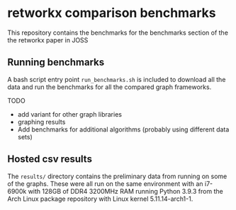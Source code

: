 # retworkx comparison benchmarks

This repository contains the benchmarks for the benchmarks section of the
the retworkx paper in JOSS

## Running benchmarks

A bash script entry point `run_benchmarks.sh` is included to download all the
data and run the benchmarks for all the compared graph frameworks.

TODO

- add variant for other graph libraries
- graphing results
- Add benchmarks for additional algorithms (probably using different data sets)

## Hosted csv results

The `results/` directory contains the preliminary data from running on some
of the graphs. These were all run on the same environment with an i7-6900k with
128GB of DDR4 3200MHz RAM running Python 3.9.3 from the Arch Linux package
repository with Linux kernel 5.11.14-arch1-1.
